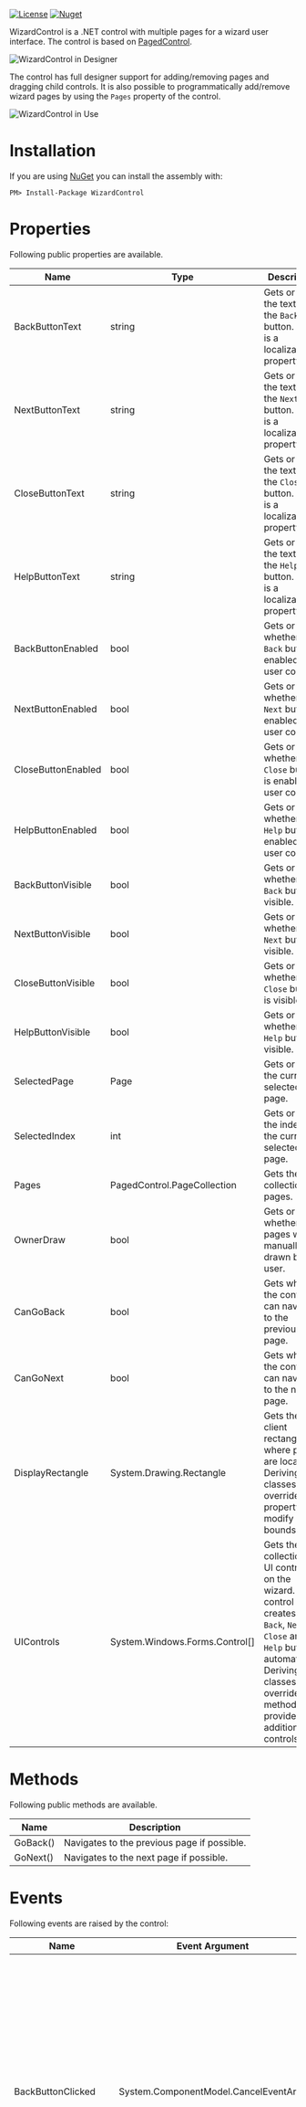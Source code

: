 [![License](http://img.shields.io/github/license/oozcitak/wizardcontrol.svg?style=flat-square)](https://opensource.org/licenses/MIT)
[![Nuget](https://img.shields.io/nuget/v/WizardControl.svg?style=flat-square)](https://www.nuget.org/packages/WizardControl)

WizardControl is a .NET control with multiple pages for a wizard user interface. The control is based on [PagedControl](https://github.com/oozcitak/PagedControl).

![WizardControl in Designer](https://raw.githubusercontent.com/wiki/oozcitak/WizardControl/WizardControl.designer.png)

The control has full designer support for adding/removing pages and dragging child controls. It is also possible to programmatically add/remove wizard pages by using the `Pages` property of the control.

![WizardControl in Use](https://raw.githubusercontent.com/wiki/oozcitak/WizardControl/WizardControl.in_use.png)

# Installation #

If you are using [NuGet](https://nuget.org/) you can install the assembly with:

`PM> Install-Package WizardControl`

# Properties #

Following public properties are available.

|Name|Type|Description|
|----|----|-----------|
|BackButtonText    |string                        |Gets or sets the text of the `Back` button. This is a localizable property.|
|NextButtonText    |string                        |Gets or sets the text of the `Next` button. This is a localizable property.|
|CloseButtonText   |string                        |Gets or sets the text of the `Close` button. This is a localizable property.|
|HelpButtonText    |string                        |Gets or sets the text of the `Help` button. This is a localizable property.|
|BackButtonEnabled |bool                          |Gets or sets whether the `Back` button is enabled by user code.|
|NextButtonEnabled |bool                          |Gets or sets whether the `Next` button is enabled by user code.|
|CloseButtonEnabled|bool                          |Gets or sets whether the `Close` button is enabled by user code.|
|HelpButtonEnabled |bool                          |Gets or sets whether the `Help` button is enabled by user code.|
|BackButtonVisible |bool                          |Gets or sets whether the `Back` button is visible.|
|NextButtonVisible |bool                          |Gets or sets whether the `Next` button is visible.|
|CloseButtonVisible|bool                          |Gets or sets whether the `Close` button is visible.|
|HelpButtonVisible |bool                          |Gets or sets whether the `Help` button is visible.|
|SelectedPage      |Page                          |Gets or sets the currently selected page.|
|SelectedIndex     |int                           |Gets or sets the index of the currently selected page.|
|Pages             |PagedControl.PageCollection   |Gets the collection of pages.|
|OwnerDraw         |bool                          |Gets or sets whether the pages will be manually drawn by the user.|
|CanGoBack         |bool                          |Gets whether the control can navigate to the previous page.|
|CanGoNext         |bool                          |Gets whether the control can navigate to the next page.|
|DisplayRectangle  |System.Drawing.Rectangle      |Gets the client rectangle where pages are located. Deriving classes can override this property to modify page bounds.|
|UIControls        |System.Windows.Forms.Control[]|Gets the collection of UI controls on the wizard. The control creates the `Back`, `Next`, `Close` and `Help` buttons automatically. Deriving classes can override this method to provide additional UI controls.|

# Methods #

Following public methods are available.

|Name|Description|
|----|-----------|
|GoBack()|Navigates to the previous page if possible.|
|GoNext()|Navigates to the next page if possible.|

# Events #

Following events are raised by the control:

|Name|Event Argument|Description|
|----|--------------|-----------|
|BackButtonClicked |System.ComponentModel.CancelEventArgs|Occurs when the `Back` button of the wizard is clicked by the user. The control switches to the previous page (if any) by default. It is possible to cancel the default page switching behavior by setting `Cancel = true` of the event arguments while handling the event.|
|NextButtonClicked |System.ComponentModel.CancelEventArgs|Occurs when the `Next` button of the wizard is clicked by the user. The control switches to the next page (if any) by default. It is possible to cancel the default page switching behavior by setting `Cancel = true` of the event arguments while handling the event.|
|CloseButtonClicked|System.ComponentModel.CancelEventArgs|Occurs when the `Close` button of the wizard is clicked by the user. The control closes the containing form by default. It is possible to cancel the default behavior by setting `Cancel = true` of the event arguments while handling the event.|
|HelpButtonClicked |System.EventArgs                     |Occurs when the `Help` button of the wizard is clicked by the user.|
|CurrentPageChanging|PagedControl.PageChangingEventArgs|Occurs before the selected page changes. The event arguments contains references to the currently selected page and the page to become selected. It is possible to make the control navigate to a different page by setting the `NewPage` property of the event arguments, or to cancel navigation entirely by setting `Cancel = true` while handling the event.|
|CurrentPageChanged |PagedControl.PageChangedEventArgs |Occurs after the selected page changes. The event arguments contains references to the currently selected page and the previous selected page.|
|PageAdded  |PagedControl.PageEventArgs|Occurs after a new page is added to the page collection. The event arguments contains a reference to the new page.|
|PageRemoved|PagedControl.PageEventArgs|Occurs after an existing page is removed from the page collection. The event arguments contains a reference to the removed page.|
|PageValidating|PagedControl.PageValidatingEventArgs|Occurs before the selected page changes and it needs to be validated. The event arguments contains a reference to the currently selected page. By setting `Cancel = true` while handling the event, the validation stops and the selected page is not changed.|
|PageValidated |PagedControl.PageEventArgs          |Occurs before the selected page changes and after it is successfully validated. The event arguments contains a reference to the currently selected page.|
|PageHidden    |PagedControl.PageEventArgs          |Occurs before the selected page changes and after the currently selected page is hidden. The event arguments contains a reference to the page.|
|PageShown     |PagedControl.PageEventArgs          |Occurs before the selected page changes and the page to become selected is shown. The event arguments contains a reference to the page.|
|PagePaint       |PagedControl.PagePaintEventArgs|Occurs when a page is needed to be painted. The control paints the background of the pages by default. However, if the `OwnerDraw` property of the control is set to `true`, all page painting should be done manually in this event.|
|UpdateUIControls|System.EventArgs               |Occurs when the visual states of the user interface controls are needed to be updated. The control handles the visual states of the `Back`, `Next`, `Close` and `Help` buttons automatically when the selected page changes. If any custom UI controls are added by overriding the `UIControls` property, visual states of those controls should be handled in this event.|
